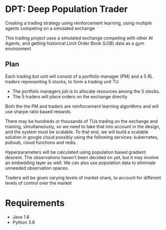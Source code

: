 # DPT: Deep Population Trader

Creating a trading strategy using reinforcement learning, using multiple agents competing on a simulated exchange

This trading project uses a simulated exchange competing with other AI Agents, and getting historical Limit Order Book (LOB) data as a gym environment

## Plan

Each trading bot unit will consist of a portfolio manager (PM) and a 5 RL traders representing 5 stocks, to form a trading unit TU

* The portfolio managers job is to allocate resources among the 5 stocks.
* The 5 traders will place orders on the exchange directly

Both the the PM and traders are reinforcement learning algorithms and will use sharpe ratio based rewards.

There may be hundreds or thousands of TUs trading on the exchange and training, simultaneously, so we need to take that into account in the design, and the system must be scalable. To that end, we will build a scalable solution in google cloud possibly using the following services: kubernetes, pubsub, cloud functions and redis.

Hyperparameters will be calculated using population based gradient descent. The observations haven't been decided on yet, but it may involve an embedding layer as well. We can also use population data to eliminate unneeded observation spaces.

Traders will be given varying levels of market share, to account for different levels of control over the market

# Requirements

* Java 1.8
* Python 3.8